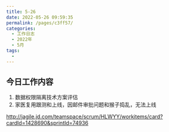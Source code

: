 ```yaml
---
title: 5-26
date: 2022-05-26 09:59:35
permalink: /pages/c3ff57/
categories:
  - 工作日志
  - 2022年
  - 5月
tags:
  - 
---
```

## 今日工作内容

1. 数据权限隔离技术方案评估
2. 家医复用跟测和上线，因邮件审批问题和猴子捣乱，无法上线


http://jagile.jd.com/teamspace/scrum/HLWYY/workitems/card?cardId=1428690&sprintId=74936